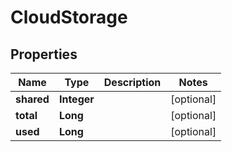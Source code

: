 
# CloudStorage

## Properties
Name | Type | Description | Notes
------------ | ------------- | ------------- | -------------
**shared** | **Integer** |  |  [optional]
**total** | **Long** |  |  [optional]
**used** | **Long** |  |  [optional]



